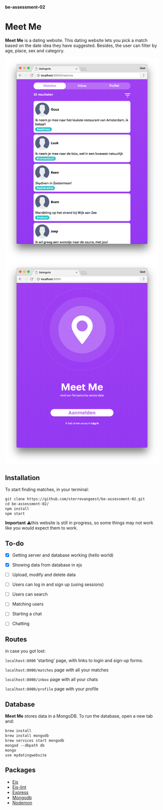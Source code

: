 **be-assessment-02**

# Meet Me

**Meet Me** is a dating website. This dating website lets you pick a match based on the date idea they have suggested. Besides, the user can filter by age, place, sex and category.

![screenhot](https://github.com/sterrevangeest/be-assessment-02/blob/master/Schermafbeelding%202018-04-08%20om%2021.37.20.png)
![screenhot](https://github.com/sterrevangeest/be-assessment-02/blob/master/Schermafbeelding%202018-04-08%20om%2021.37.35.png)

## Installation 

To start finding matches, in your terminal: 

```
git clone https://github.com/sterrevangeest/be-assessment-02.git
cd be-assessment-02/
npm install
npm start
```

**Important** :warning:this website is still in progress, so some things may not work like you would expect them to work.

## To-do

- [x] Getting server and database working (hello world)
- [x] Showing data from database in ejs
- [ ] Upload, modify and delete data
- [ ] Users can log in and sign up (using sessions)
- [ ] Users can search
- [ ] Matching users
- [ ] Starting a chat
- [ ] Chatting


## Routes
in case you got lost: 

`localhost:8000` 'starting' page, with links to login and sign-up forms.

`localhost:8000/matches` page with all your matches

`localhost:8000/inbox` page with all your chats

`localhost:8000/profile` page with your profile

## Database 

**Meet Me** stores data in a MongoDB. 
To run the database, open a new tab and: 

```
brew install 
brew install mongodb
brew services start mongodb
mongod --dbpath db
mongo
use mydatingwebsite
```

## Packages 

- [Ejs](https://github.com/tj/ejs) 
- [Ejs-lint](https://github.com/RyanZim/EJS-Lint) 
- [Express](https://github.com/expressjs/express) 
- [Mongodb](https://github.com/mongodb/mongo) 
- [Nodemon](https://github.com/remy/nodemon) 














